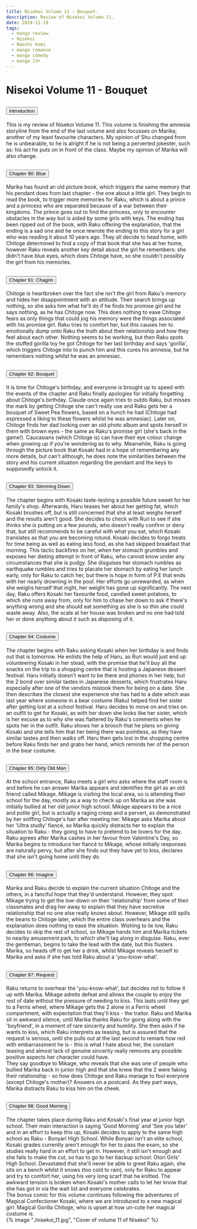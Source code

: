 ```yaml
---
title: Nisekoi Volume 11 - Bouquet.
description: Review of Nisekoi Volume 11.
date: 2024-11-19
tags:
  - manga review
  - Nisekoi
  - Naoshi Komi
  - manga romance
  - manga comedy
  - manga 13+
---
```


<div class="container fluid">
  <h1 class="col align-self-center">Nisekoi Volume 11 - Bouquet</h1>
  <div class="row justify-content-center">
    <div class="col-8">  
        <div class="accordion" id="accordionObject">
            <div class="accordion-item">
            <h2 class="accordion-header" id="headingOne">
                <button class="accordion-button" 
                    type="button" 
                    data-bs-toggle="collapse" 
                    data-bs-target="#collapseOne" 
                    aria-expanded="true" 
                    aria-controls="collapseOne">
                    Introduction
                </button>
            </h2>
                <div id="collapseOne" 
                    class="accordion-collapse collapse show" 
                    aria-labelledby="headingOne"
                    data-bs-parent="#accordionObject">
                    <div class="accordion-body">
                    This is my review of Nisekoi Volume 11. This volume is finishing the amnesia storyline from the end of the last volume and also focusses on Marika; another of my least favourite characters. My opinion of Shu changed from he is unbearable, to he is alright if he is not being a perverted jokester, such as: his act he puts on in front of the class. Maybe my opinion of Marika will also change.
                    </div>
                </div>
            </div>
            <div class="accordion-item">
            <h2 class="accordion-header" id="headingTwo">
                <button class="accordion-button collapsed" 
                type="button" 
                data-bs-toggle="collapse" 
                data-bs-target="#collapseTwo" 
                aria-expanded="false" 
                aria-controls="collapseTwo">
                Chapter 90: Blue
                </button>
                </h2>
                <div id="collapseTwo" 
                    class="accordion-collapse collapse" 
                    aria-labelledby="headingTwo"
                    data-bs-parent="#accordionObject">
                    <div class="accordion-body">
                    Marika has found an old picture book, which triggers the same memory that his pendant does from last chapter - the one about a little girl. They begin to read the book, to trigger more memories for Raku, which is about a prince and a princess who are separated because of a war between their kingdoms. The prince goes out to find the princess, only to encounter obstacles in the way but is aided by some girls with keys. The ending has been ripped out of the book, with Raku offering the explanation, that the ending is a sad one and he once rewrote the ending to this story for a girl who was reading it about 10 years ago. They all decide to head home, with Chitoge determined to find a copy of that book that she has at her home, however Raku reveals another key detail about the girl he remembers: she didn't have blue eyes, which does Chitoge have, so she couldn't possibly the girl from his memories. 
                    </div>
                </div>
            </div>
            <div class="accordion-item">
            <h2 class="accordion-header" id="headingThree">
                <button class="accordion-button collapsed" 
                type="button" 
                data-bs-toggle="collapse" 
                data-bs-target="#collapseThree" 
                aria-expanded="false" 
                aria-controls="collapseThree">
                Chapter 91: Chagrin
                </button>
                </h2>
                <div id="collapseThree" 
                    class="accordion-collapse collapse" 
                    aria-labelledby="headingThree"
                    data-bs-parent="#accordionObject">
                    <div class="accordion-body">
                     Chitoge is heartbroken over the fact she isn't the girl from Raku's memory and hides her disappointment with an attitude. Their search brings up nothing, so she asks him what he'll do if he finds his promise girl and he says nothing, as he has Chitoge now. This does nothing to ease Chitoge fears as only things that could jog his memory were the things associated with his promise girl. Raku tries to comfort her, but this causes her to emotionally dump onto Raku the truth about their relationship and how they feel about each other. Nothing seems to be working, but then Raku spots the stuffed gorilla toy he got Chitoge for her last birthday and says 'gorilla', which triggers Chitoge into to punch him and this cures his amnesia, but he remembers nothing whilst he was an amnesiac.
                    </div>
                </div>
            </div>
            <div class="accordion-item">
            <h2 class="accordion-header" id="headingFour">
                <button class="accordion-button collapsed" 
                type="button" 
                data-bs-toggle="collapse" 
                data-bs-target="#collapseFour" 
                aria-expanded="false" 
                aria-controls="collapseFour">
                Chapter 92: Bouquet
                </button>
                </h2>
                <div id="collapseFour" 
                    class="accordion-collapse collapse" 
                    aria-labelledby="headingFour"
                    data-bs-parent="#accordionObject">
                    <div class="accordion-body">
                    It is time for Chitoge's birthday, and everyone is brought up to speed with the events of the chapter and Raku finally apologies for initially forgetting about Chitoge's birthday. Claude once again tries to outdo Raku, but misses the mark by getting Chitoge she can't really use and Raku gets her a bouquet of Sweet Pea flowers, based on a hunch he had (Chitoge had expressed a liking to these flowers whilst he was amnesiac). Later on, Chitoge finds her dad looking over an old photo album and spots herself in them with brown eyes - the same as Raku's promise girl (she's back in the game!). Caucasians (which Chitoge is) can have their eye colour change when growing up if you're wondering as to why. Meanwhile, Raku is going through the picture book that Kosaki had in a hope of remembering any more details, but can't although, he does note the similarities between the story and his current situation regarding the pendant and the keys to supposedly unlock it.
                    </div>
                </div>
            </div>
            <div class="accordion-item">
            <h2 class="accordion-header" id="headingFive">
                <button class="accordion-button collapsed" 
                type="button" 
                data-bs-toggle="collapse" 
                data-bs-target="#collapseFive" 
                aria-expanded="false" 
                aria-controls="collapseFive">
                Chapter 93: Slimming Down
                </button>
                </h2>
                <div id="collapseFive" 
                    class="accordion-collapse collapse" 
                    aria-labelledby="headingFive"
                    data-bs-parent="#accordionObject">
                    <div class="accordion-body">
                    The chapter begins with Kosaki taste-testing a possible future sweet for her family's shop. Afterwards, Haru teases her about her getting fat, which Kosaki brushes off, but is still concerned that she at least weighs herself and the results aren't good. She decides to check with Ruri to see if she thinks she is putting on a few pounds, who doesn't really confirm or deny that, but still recommends to be careful with what you eat, which Kosaki translates as that you are becoming rotund. Kosaki decides to forgo treats for time being as well as eating less food, as she had skipped breakfast that morning. This tactic backfires on her, when her stomach grumbles and exposes her dieting attempt in front of Raku, who cannot know under any circumstances that she is pudgy. She disguises her stomach rumbles as earthquake rumbles and tries to placate her stomach by eating her lunch early, only for Raku to catch her, but there is hope in form of P.E that ends with her nearly drowning in the pool. Her efforts go unrewarded, as when she weighs herself that night, her weight has gone up significantly. The next day, Raku offers Kosaki her favourite food, candied sweet potatoes, to which she runs away from, only for him to chase her down to ask if there's anything wrong and she should eat something as she is so thin she could waste away. Also, the scale at her house was broken and no one had told her or done anything about it such as disposing of it. 
                    </div>
                </div>
            </div>
            <div class="accordion-item">
            <h2 class="accordion-header" id="headingSix">
                <button class="accordion-button collapsed" 
                type="button" 
                data-bs-toggle="collapse" 
                data-bs-target="#collapseSix" 
                aria-expanded="false" 
                aria-controls="collapseSix">
                Chapter 94: Costume
                </button>
                </h2>
                <div id="collapseSix" 
                    class="accordion-collapse collapse" 
                    aria-labelledby="headingSix"
                    data-bs-parent="#accordionObject">
                    <div class="accordion-body">
                    The chapter begins with Raku asking Kosaki when her birthday is and finds out that is tomorrow. He enlists the help of Haru, as Ruri would just end up volunteering Kosaki in her stead, with the promise that he'll buy all the snacks on the trip to a shopping centre that is hosting a Japanese dessert festival. Haru initially doesn't want to be there and phones in her help, but the 2 bond over similar tastes in Japanese desserts, which frustrates Haru especially after one of the vendors mistook them for being on a date. She then describes the closest she experience she has had to a date which was last year where someone in a bear costume (Raku) helped find her sister after getting lost at a school festival. Haru decides to move on and tries on an outfit to get for Kosaki, as with her down she looks like her sister, which is her excuse as to why she was flattered by Raku's comments when he spots her in the outfit. Raku shows her a brooch that he plans on giving Kosaki and she tells him that her being there was pointless, as they have similar tastes and then walks off. Haru then gets lost in the shopping centre before Raku finds her and grabs her hand, which reminds her of the person in the bear costume. 
                    </div>
                </div>
            </div>
            <div class="accordion-item">
            <h2 class="accordion-header" id="headingSeven">
                <button class="accordion-button collapsed" 
                type="button" 
                data-bs-toggle="collapse" 
                data-bs-target="#collapseSeven" 
                aria-expanded="false" 
                aria-controls="collapseSeven">
                Chapter 95: Dirty Old Man
                </button>
                </h2>
                <div id="collapseSeven" 
                    class="accordion-collapse collapse" 
                    aria-labelledby="headingSeven"
                    data-bs-parent="#accordionObject">
                    <div class="accordion-body">
                    At the school entrance, Raku meets a girl who asks where the staff room is and before he can answer Marika appears and identifies the girl as an old friend called Mikage. Mikage is visiting the local area, so is attending their school for the day, mostly as a way to check up on Marika as she was initially bullied at her old junior high school. Mikage appears to be a nice and polite girl, but is actually a raging creep and a pervert, as demonstrated by her sniffing Chitoge's hair after meeting her. Mikage asks Marika about her 'Ultra studly' fiancé, so Marika quickly distracts her to explain the situation to Raku - they going to have to pretend to be lovers for the day. Raku agrees after Marika cashes in her favour from Valentine's Day, so Marika begins to introduce her fiancé to Mikage, whose initially responses are naturally pervy, but after she finds out they have yet to kiss, declares that she isn't going home until they do. 
                    </div>
                </div>
            </div>
            <div class="accordion-item">
            <h2 class="accordion-header" id="headingEight">
                <button class="accordion-button collapsed" 
                type="button" 
                data-bs-toggle="collapse" 
                data-bs-target="#collapseEight" 
                aria-expanded="false" 
                aria-controls="collapseEight">
                Chapter 96: Imagine
                </button>
                </h2>
                <div id="collapseEight" 
                    class="accordion-collapse collapse" 
                    aria-labelledby="headingEight"
                    data-bs-parent="#accordionObject">
                    <div class="accordion-body">
                    Marika and Raku decide to explain the current situation Chitoge and the others, in a fanciful hope that they'd understand. However, they spot Mikage trying to get the low-down on their 'relationship' from some of their classmates and drag her away to explain that they have secretive relationship that no one else really knows about. However, Mikage still spills the beans to Chitoge later, which the entire class overhears and the explanation does nothing to ease the situation. Wishing to lie low, Raku decides to skip the rest of school, so Mikage hands him and Marika tickets to nearby amusement park, to which she'll tag along in disguise. Raku, ever the gentleman, begins to take the lead with the date, but this flusters Marika, so heads off to get her a drink, whilst Mikage reveals herself to Marika and asks if she has told Raku about a 'you-know-what'.
                    </div>
                </div>
            </div>
            <div class="accordion-item">
            <h2 class="accordion-header" id="headingNine">
                <button class="accordion-button collapsed" 
                type="button" 
                data-bs-toggle="collapse" 
                data-bs-target="#collapseNine" 
                aria-expanded="false" 
                aria-controls="collapseNine">
                Chapter 97: Request
                </button>
                </h2>
                <div id="collapseNine" 
                    class="accordion-collapse collapse" 
                    aria-labelledby="headingNine"
                    data-bs-parent="#accordionObject">
                    <div class="accordion-body">
                    Raku returns to overhear the 'you-know-what', but decides not to follow it up with Marika. Mikage admits defeat and allows the couple to enjoy the rest of date without the pressure of needing to kiss. This lasts until they get to a Ferris wheel, where Mikage gets the 2 alone in a Ferris wheel compartment, with expectation that they'll kiss - the traitor. Raku and Marika sit in awkward silence, until Marika thanks Raku for going along with the 'boyfriend', in a moment of rare sincerity and humility. She then asks if he wants to kiss, which Raku interprets as teasing, but is assured that the request is serious, until she pulls out at the last second to remark how red with embarrassment he is - this is what I hate about her, the constant teasing and almost lack of genuine sincerity really removes any possible positive aspects her character could have.<br/> 
                    They say goodbye to Mikage, who reveals that she was one of people who bullied Marika back in junior high and that she knew that the 2 were faking their relationship - so how does Chitoge and Raku manage to fool everyone (except Chitoge's mother)? Answers on a postcard. As they part ways, Marika distracts Raku to kiss him on the cheek. 
                    </div>
                </div>
            </div>
            <div class="accordion-item">
            <h2 class="accordion-header" id="headingTen">
                <button class="accordion-button collapsed" 
                type="button" 
                data-bs-toggle="collapse" 
                data-bs-target="#collapseTen" 
                aria-expanded="false" 
                aria-controls="collapseTen">
                Chapter 98: Good Morning
                </button>
            </h2>
                <div id="collapseTen" 
                    class="accordion-collapse collapse" 
                    aria-labelledby="headingTen"
                    data-bs-parent="#accordionObject">
                    <div class="accordion-body">
                    The chapter takes place during Raku and Kosaki's final year at junior high school. Their main interaction is saying 'Good Morning' and 'See you later' and in an effort to keep this up, Kosaki decides to apply to the same high school as Raku - Bonyari High School. While Bonyari isn't an elite school, Kosaki grades currently aren't enough for her to pass the exam, so she studies really hard in an effort to get in. However, it still isn't enough and she fails to make the cut, so has to go to her backup school: Otori Girls' High School. Devastated that she'll never be able to greet Raku again, she sits on a bench whilst it snows (too cold to rain), only for Raku to appear and try to comfort her, using his very long scarf that he knitted. The awkward tension is broken when Kosaki's mother calls to let her know that she has got in via the wait list and everyone celebrates.<br/> 
                    The bonus comic for this volume continues following the adventures of Magical Confectioner Kosaki, where we are introduced to a new magical girl: Magical Gorilla Chitoge, who is upset at how un-cute her magical costume is. 
                    </div>
                </div>
            </div>
        </div>
    </div>
        {% image "./nisekoi_11.jpg", "Cover of volume 11 of Nisekoi" %}
    </div>
  </div>
</div>